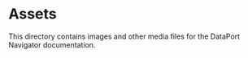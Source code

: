 # Assets

This directory contains images and other media files for the DataPort Navigator documentation.
